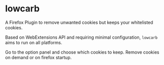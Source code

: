 # lowcarb

A Firefox Plugin to remove unwanted cookies but keeps your whitelisted cookies. 

Based on WebExtensions API and requiring minimal configuration, `lowcarb` aims to run on all platforms. 

Go to the option panel and choose which cookies to keep. Remove cookies on demand or on firefox startup.
